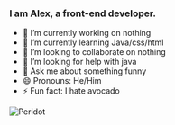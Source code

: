 ### I am Alex, a front-end developer.
- 🔭 I’m currently working on nothing
- 🌱 I’m currently learning Java/css/html
- 👯 I’m looking to collaborate on nothing
- 🤔 I’m looking for help with java
- 💬 Ask me about something funny
- 😄 Pronouns: He/Him
- ⚡ Fun fact: I hate avocado

![Peridot](https://img.fireden.net/co/image/1488/74/1488743313709.gif)
